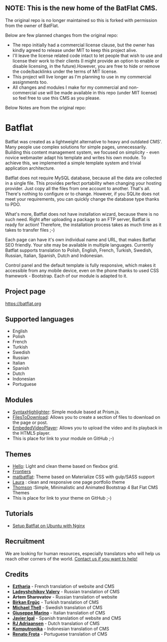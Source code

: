 ## NOTE: This is the new home of the BatFlat CMS. 

The original repo is no longer maintained so this is forked with permission from the owner of BatFlat. 

Below are few planned changes from the original repo:

* The repo initially had a commercial license clause, but the owner has kindly agreed to release under MIT to keep this project alive.
* I'll leave the license related code intact to let people that wish to use and license their work to their clients (I might provide an option to enable or disable licensing, in the future).However, you are free to hide or remove the code/backlinks under the terms of MIT license. 
* This project will live longer as I'm planning to use in my commercial assignments too.
* All changes and modules I make for my commercial and non-commercial use will be made available in this repo (under MIT license) so feel free to use this CMS as you please. 


Below Notes are from the original repo:

Batflat
=======

Batflat was created as a lightweight alternative to heavy and outdated CMS'. Many people use complex solutions for simple pages, unnecessarily. Building this content management system, we focused on simplicity - even novice webmaster adapt his template and writes his own module. To achieve this, we implemented a simple template system and trivial application architecture.

Batflat does not require MySQL database, because all the data are collected in a single file. This provides perfect portability when changing your hosting provider. Just copy all the files from one account to another. That's all. There's nothing to configure or to change. However, if you SQLite does not meet your requirements, you can quickly change the database type thanks to PDO.

What's more, Batflat does not have installation wizard, because there is no such need. Right after uploading a package to an FTP server, Batflat is ready for action! Therefore, the installation process takes as much time as it takes to transfer files ;-)

Each page can have it's own individual name and URL, that makes Batflat SEO friendly. Your site may be available in multiple languages. Currently Batflat supports translation to Polish, English, French, Turkish, Swedish, Russian, Italian, Spanish, Dutch and Indonesian.

Control panel and the default template is fully responsive, which makes it accessible from any mobile device, even on the phone thanks to used CSS framework - Bootstrap. Each of our module is adapted to it.

## Project page

https://batflat.org

## Supported languages
* English
* Polish
* French
* Turkish
* Swedish
* Russian
* Italian
* Spanish
* Dutch
* Indonesian
* Portuguese

## Modules
* [SyntaxHighlighter](https://github.com/piotr-placzek/BatFlat-SyntaxHighlighter): Simple module based at Prism.js.
* [FilesToDownload](https://github.com/piotr-placzek/BatFlat-FilesToDownload): Allows you to create a section of files to download on the page or post.
* [EmbededVideoPlayer](https://github.com/piotr-placzek/BatFlat-EmbededVideoPlayer): Allows you to upload the video and its playback in the HTML5 player.
* This is place for link to your module on GitHub ;-)

## Themes
* [Hello](https://github.com/michu2k/Hello): Light and clean theme based on flexbox grid.
* [Frontiers](https://github.com/iskono/batflat-themes/tree/master/frontiers)
* [matbatflat](https://github.com/mwasil/matbatflat): Theme based on Materialize CSS with gulp/SASS support
* [Laura](https://github.com/shaplinx/Laura/) :  clean and responsive one page portfolio theme
* [Thomson](https://github.com/shaplinx/Thomson) :Simple, Minimalistic and Animated Bootstrap 4 Bat Flat CMS Themes
* This is place for link to your theme on GitHub ;-)

## Tutorials
* [Setup Batflat on Ubuntu with Nginx](https://websiteforstudents.com/setup-batflat-on-ubuntu-18-04-16-04-18-10-with-nginx-mariadb-and-php-7-2-fpm/)

## Recruitment
We are looking for human resources, especially translators who will help us reach other corners of the world.
[Contact us if you want to help!](https://batflat.org/contact)

## Credits

* **[Eztharia](https://github.com/Eztharia)** - French translation of website and CMS
* **[Ladeyshchikov Valery](mailto:hizimart@gmail.com)** - Russian translation of CMS
* **Artem Sharovatov** - Russian translation of website
* **[Birkan Ergüç](https://github.com/pppedant)** - Turkish translation of CMS
* **[Michael Thell](mailto:michael.silverunit@gmail.com)** - Swedish translation of CMS
* **[Giuseppe Marino](mailto:info@gpmdev.it)** - Italian translation of CMS
* **[Javier Igal](mailto:javier@igal.es)** - Spanish translation of website and CMS
* **[RJ Adriaansen](https://github.com/rjadr)** - Dutch translation of CMS
* **[Komputronika](https://github.com/komputronika)** - Indonesian translation of CMS
* **[Renato Frota](https://github.com/renatofrota)** - Portuguese translation of CMS
